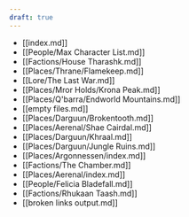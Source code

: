 ```yaml
---
draft: true
---
```

- [[index.md]]
- [[People/Max Character List.md]]
- [[Factions/House Tharashk.md]]
- [[Places/Thrane/Flamekeep.md]]
- [[Lore/The Last War.md]]
- [[Places/Mror Holds/Krona Peak.md]]
- [[Places/Q'barra/Endworld Mountains.md]]
- [[empty files.md]]
- [[Places/Darguun/Brokentooth.md]]
- [[Places/Aerenal/Shae Cairdal.md]]
- [[Places/Darguun/Khraal.md]]
- [[Places/Darguun/Jungle Ruins.md]]
- [[Places/Argonnessen/index.md]]
- [[Factions/The Chamber.md]]
- [[Places/Aerenal/index.md]]
- [[People/Felicia Bladefall.md]]
- [[Factions/Rhukaan Taash.md]]
- [[broken links output.md]]
